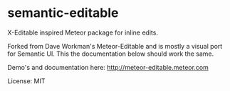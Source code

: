 semantic-editable
===============

X-Editable inspired Meteor package for inline edits.

Forked from Dave Workman's Meteor-Editable and is mostly a visual port for Semantic UI. This the documentation below should work the same.

Demo's and documentation here: http://meteor-editable.meteor.com

License: MIT
